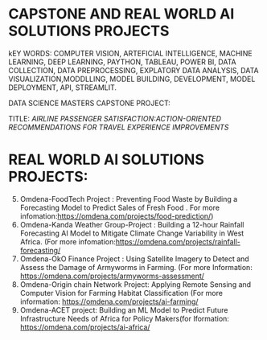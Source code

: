 # CAPSTONE AND REAL WORLD AI SOLUTIONS PROJECTS

kEY WORDS: COMPUTER VISION, ARTEFICIAL INTELLIGENCE, MACHINE LEARNING, DEEP LEARNING, PAYTHON, TABLEAU, POWER BI, DATA COLLECTION, DATA PREPROCESSING, EXPLATORY DATA ANALYSIS, DATA VISUALIZATION,MODDLLING, MODEL BUILDING, DEVELOPMENT, MODEL DEPLOYMENT, API, STREAMLIT.

DATA SCIENCE MASTERS CAPSTONE PROJECT: 

TITLE: _AIRLINE PASSENGER SATISFACTION:ACTION-ORIENTED RECOMMENDATIONS FOR TRAVEL EXPERIENCE IMPROVEMENTS_

# REAL WORLD AI SOLUTIONS PROJECTS: 

5.  Omdena-FoodTech Project : Preventing Food Waste by Building a Forecasting Model to Predict Sales of Fresh Food . For more infomation:https://omdena.com/projects/food-prediction/)
4.  Omdena-Kanda Weather Group-Project : Building a 12-hour Rainfall Forecasting AI Model to Mitigate Climate Change Variability in West Africa. (For more infomation:https://omdena.com/projects/rainfall-forecasting/
3.  Omdena-OkO Finance Project : Using Satellite Imagery to Detect and Assess the Damage of Armyworms in Farming. (For more Information: https://omdena.com/projects/armyworms-assessment/
2.  Omdena-Origin chain Network Project: Applying Remote Sensing and Computer Vision for Farming Habitat Classification  (For more information: https://omdena.com/projects/ai-farming/
1.  Omdena-ACET project: Building an ML Model to Predict Future Infrastructure Needs of Africa for Policy Makers(for Iformation: https://omdena.com/projects/ai-africa/
